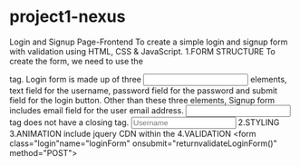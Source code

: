 # project1-nexus
Login and Signup Page-Frontend
To create a simple login and signup form with validation using HTML, CSS & JavaScript.
1.FORM STRUCTURE
      To create the form, we need to use the <form> tag. Login form is made up of three <input> elements, text field for the username, password field for the password and submit field for the login button. Other than these three elements, Signup form includes email field for the user email address. <input> tag does not have a closing tag.
                    <input type="text" name="name" id="logName" placeholder="Username">
2.STYLING
            <link rel="stylesheet" type="text/css" href="style.css">
3.ANIMATION
            <script src="index.js"></script>
include jquery CDN within the <script> tag.
            <script src="https://code.jquery.com/jquery-3.3.1.min.js"
            integrity="sha256-FgpCb/KJQlLNfOu91ta32o/NMZxltwRo8QtmkMRdAu8=" crossorigin="anonymous"></script>
4.VALIDATION
              <form class="login"name="loginForm" onsubmit="returnvalidateLoginForm()" method="POST">

